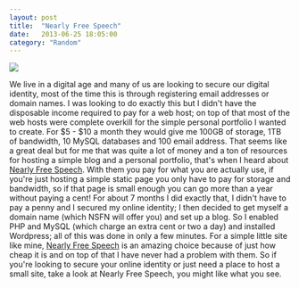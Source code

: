 ```yaml
---
layout: post
title:  "Nearly Free Speech"
date:   2013-06-25 18:05:00
category: "Random"
---
```


[![](https://www.nearlyfreespeech.net/logos/nfsn234x60logo.gif)](http://nearlyfreespeech.net)

We live in a digital age and many of us are looking to secure our digital identity, most of the time this is through registering email addresses or domain names. I was looking to do exactly this but I didn't have the disposable income required to pay for a web host; on top of that most of the web hosts were complete overkill for the simple personal portfolio I wanted to create. For $5 - $10 a month they would give me 100GB of storage, 1TB of bandwidth, 10 MySQL databases and 100 email address. That seems like a great deal but for me that was quite a lot of money and a ton of resources for hosting a simple blog and a personal portfolio, that's when I heard about [Nearly Free Speech](http://nearlyfreespeech.net). With them you pay for what you are actually use, if you're just hosting a simple static page you only have to pay for storage and bandwidth, so if that page is small enough you can go more than a year without paying a cent! For about 7 months I did exactly that, I didn't have to pay a penny and I secured my online identity; I then decided to get myself a domain name (which NSFN will offer you) and set up a blog. So I enabled PHP and MySQL (which charge an extra cent or two a day) and installed Wordpress; all of this was done in only a few minutes. For a simple little site like mine, [Nearly Free Speech](http://nearlyfreespeech.net) is an amazing choice because of just how cheap it is and on top of that I have never had a problem with them. So if you're looking to secure your online identity or just need a place to host a small site, take a look at Nearly Free Speech, you might like what you see.
